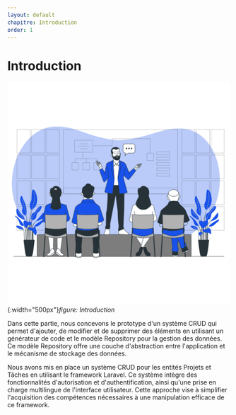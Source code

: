 ```yaml
---
layout: default
chapitre: Introduction
order: 1
---
```


# Introduction
![Introduction](./images/introduction.png){:width="500px"}*figure: Introduction*

<!-- note -->
Dans cette partie, nous concevons le prototype d'un système CRUD qui permet d'ajouter, de modifier et de supprimer des éléments en utilisant un générateur de code et le modèle Repository pour la gestion des données. Ce modèle Repository offre une couche d'abstraction entre l'application et le mécanisme de stockage des données.

Nous avons mis en place un système CRUD pour les entités Projets et Tâches en utilisant le framework Laravel. Ce système intègre des fonctionnalités d'autorisation et d'authentification, ainsi qu'une prise en charge multilingue de l'interface utilisateur. Cette approche vise à simplifier l'acquisition des compétences nécessaires à une manipulation efficace de ce framework.

<!-- new slide -->